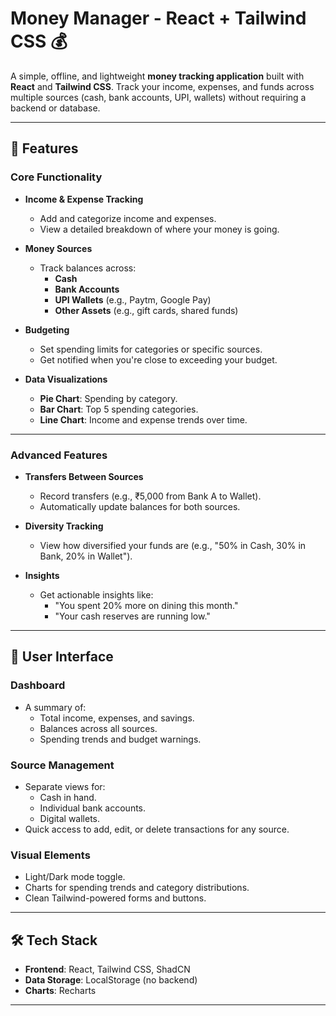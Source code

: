 # Money Manager - React + Tailwind CSS 💰

A simple, offline, and lightweight **money tracking application** built with **React** and **Tailwind CSS**. Track your income, expenses, and funds across multiple sources (cash, bank accounts, UPI, wallets) without requiring a backend or database.

---

## 🚀 Features

### **Core Functionality**
- **Income & Expense Tracking**
  - Add and categorize income and expenses.
  - View a detailed breakdown of where your money is going.
  
- **Money Sources**
  - Track balances across:
    - **Cash**
    - **Bank Accounts**
    - **UPI Wallets** (e.g., Paytm, Google Pay)
    - **Other Assets** (e.g., gift cards, shared funds)

- **Budgeting**
  - Set spending limits for categories or specific sources.
  - Get notified when you're close to exceeding your budget.

- **Data Visualizations**
  - **Pie Chart**: Spending by category.
  - **Bar Chart**: Top 5 spending categories.
  - **Line Chart**: Income and expense trends over time.

---

### **Advanced Features**
- **Transfers Between Sources**
  - Record transfers (e.g., ₹5,000 from Bank A to Wallet).
  - Automatically update balances for both sources.

- **Diversity Tracking**
  - View how diversified your funds are (e.g., "50% in Cash, 30% in Bank, 20% in Wallet").

- **Insights**
  - Get actionable insights like:
    - "You spent 20% more on dining this month."
    - "Your cash reserves are running low."

---

## 🎨 User Interface

### **Dashboard**
- A summary of:
  - Total income, expenses, and savings.
  - Balances across all sources.
  - Spending trends and budget warnings.

### **Source Management**
- Separate views for:
  - Cash in hand.
  - Individual bank accounts.
  - Digital wallets.
- Quick access to add, edit, or delete transactions for any source.

### **Visual Elements**
- Light/Dark mode toggle.
- Charts for spending trends and category distributions.
- Clean Tailwind-powered forms and buttons.

---

## 🛠️ Tech Stack
- **Frontend**: React, Tailwind CSS, ShadCN
- **Data Storage**: LocalStorage (no backend)
- **Charts**: Recharts

---

